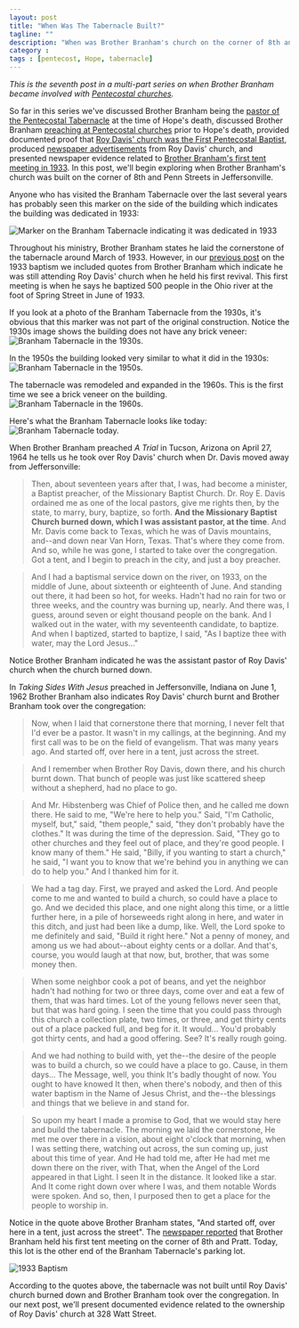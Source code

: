 ```yaml
---
layout: post
title: "When Was The Tabernacle Built?"
tagline: ""
description: "When was Brother Branham's church on the corner of 8th and Penn St built?"
category : 
tags : [pentecost, Hope, tabernacle]
---
```


_This is the seventh post in a multi-part series on when Brother Branham became involved with <a href="/tags.html#pentecost-ref">Pentecostal churches</a>._

So far in this series we've discussed Brother Branham being the [pastor of the Pentecostal Tabernacle](/2013/06/19/Where-My-Sorrow-Started/) at the time of Hope's death, discussed Brother Branham [preaching at Pentecostal churches](/2013/06/20/Preaching-At-Pentecostal-Churches/) prior to Hope's death, provided documented proof that [Roy Davis' church was the First Pentecostal Baptist](/2013/06/21/Roy-Davis/), produced [newspaper advertisements](/2013/06/22/The-Common-Peoples-Church) from Roy Davis' church, and presented newspaper evidence related to [Brother Branham's first tent meeting in 1933](/2013/06/24/What-The-Newspapers-Said-About-The-1933-Baptism).  In this post, we'll begin exploring when Brother Branham's church was built on the corner of 8th and Penn Streets in Jeffersonville.

Anyone who has visited the Branham Tabernacle over the last several years has probably seen this marker on the side of the building which indicates the building was dedicated in 1933:

<img src="/assets/Tabernacle/cornerstone.jpg" alt="Marker on the Branham Tabernacle indicating it was dedicated in 1933" class="img img-polaroid" />

Throughout his ministry, Brother Branham states he laid the cornerstone of the tabernacle around March of 1933.  However, in our [previous post](/2013/06/24/What-The-Newspapers-Said-About-The-1933-Baptism) on the 1933 baptism we included quotes from Brother Branham which indicate he was still attending Roy Davis' church when he held his first revival.  This first meeting is when he says he baptized 500 people in the Ohio river at the foot of Spring Street in June of 1933.  

If you look at a photo of the Branham Tabernacle from the 1930s, it's obvious that this marker was not part of the original construction.  Notice the 1930s image shows the building does not have any brick veneer:
<img src="/assets/Tabernacle/branham_tabernacle1930s.jpg" alt="Branham Tabernacle in the 1930s." class="img img-polaroid" />

In the 1950s the building looked very similar to what it did in the 1930s:
<img src="/assets/Tabernacle/branham_tabernacle1950s.jpg" alt="Branham Tabernacle in the 1950s." class="img img-polaroid" />

The tabernacle was remodeled and expanded in the 1960s.  This is the first time we see a brick veneer on the building. 
<img src="/assets/Tabernacle/branham_tabernacle1960s.jpg" alt="Branham Tabernacle in the 1960s." class="img img-polaroid" />

Here's what the Branham Tabernacle looks like today:
<img src="/assets/Tabernacle/branham_tabernacletoday.jpg" alt="Branham Tabernacle today." class="img img-polaroid" />

When Brother Branham preached  _A Trial_  in Tucson, Arizona on April 27, 1964 he tells us he took over Roy Davis' church when Dr. Davis moved away from Jeffersonville:

>Then, about seventeen years after that, I was, had become a minister, a Baptist preacher, of the Missionary Baptist Church. Dr. Roy E. Davis ordained me as one of the local pastors, give me rights then, by the state, to marry, bury, baptize, so forth. **And the Missionary Baptist Church burned down, which I was assistant pastor, at the time**. And Mr. Davis come back to Texas, which he was of Davis mountains, and--and down near Van Horn, Texas. That's where they come from. And so, while he was gone, I started to take over the congregation. Got a tent, and I begin to preach in the city, and just a boy preacher.

>And I had a baptismal service down on the river, on 1933, on the middle of June, about sixteenth or eighteenth of June. And standing out there, it had been so hot, for weeks. Hadn't had no rain for two or three weeks, and the country was burning up, nearly. And there was, I guess, around seven or eight thousand people on the bank. And I walked out in the water, with my seventeenth candidate, to baptize. And when I baptized, started to baptize, I said, "As I baptize thee with water, may the Lord Jesus..."

Notice Brother Branham indicated he was the assistant pastor of Roy Davis' church when the church burned down.  

In _Taking Sides With Jesus_ preached in Jeffersonville, Indiana on June 1, 1962 Brother Branham also indicates Roy Davis' church burnt and Brother Branham took over the congregation:

>Now, when I laid that cornerstone there that morning, I never felt that I'd ever be a pastor. It wasn't in my callings, at the beginning. And my first call was to be on the field of evangelism. That was many years ago. And started off, over here in a tent, just across the street.

>And I remember when Brother Roy Davis, down there, and his church burnt down. That bunch of people was just like scattered sheep without a shepherd, had no place to go.

>And Mr. Hibstenberg was Chief of Police then, and he called me down there. He said to me, "We're here to help you." Said, "I'm Catholic, myself, but," said, "them people," said, "they don't probably have the clothes." It was during the time of the depression. Said, "They go to other churches and they feel out of place, and they're good people. I know many of them." He said, "Billy, if you wanting to start a church," he said, "I want you to know that we're behind you in anything we can do to help you." And I thanked him for it.
 
>We had a tag day. First, we prayed and asked the Lord. And people come to me and wanted to build a church, so could have a place to go. And we decided this place, and one night along this time, or a little further here, in a pile of horseweeds right along in here, and water in this ditch, and just had been like a dump, like. Well, the Lord spoke to me definitely and said, "Build it right here." Not a penny of money, and among us we had about--about eighty cents or a dollar. And that's, course, you would laugh at that now, but, brother, that was some money then.

>When some neighbor cook a pot of beans, and yet the neighbor hadn't had nothing for two or three days, come over and eat a few of them, that was hard times. Lot of the young fellows never seen that, but that was hard going. I seen the time that you could pass through this church a collection plate, two times, or three, and get thirty cents out of a place packed full, and beg for it. It would... You'd probably got thirty cents, and had a good offering. See? It's really rough going.
 
>And we had nothing to build with, yet the--the desire of the people was to build a church, so we could have a place to go. Cause, in them days... The Message, well, you think It's badly thought of now. You ought to have knowed It then, when there's nobody, and then of this water baptism in the Name of Jesus Christ, and the--the blessings and things that we believe in and stand for.

>So upon my heart I made a promise to God, that we would stay here and build the tabernacle. The morning we laid the cornerstone, He met me over there in a vision, about eight o'clock that morning, when I was setting there, watching out across, the sun coming up, just about this time of year. And He had told me, after He had met me down there on the river, with That, when the Angel of the Lord appeared in that Light. I seen It in the distance. It looked like a star. And It come right down over where I was, and them notable Words were spoken. And so, then, I purposed then to get a place for the people to worship in.

Notice in the quote above Brother Branham states, "And started off, over here in a tent, just across the street".  The [newspaper reported](/2013/06/24/What-The-Newspapers-Said-About-The-1933-Baptism/) that Brother Branham held his first tent meeting on the corner of 8th and Pratt.  Today, this lot is the other end of the Branham Tabernacle's parking lot. 

<img src="/assets/ChurchAds/8thAndPratt.jpg" alt="1933 Baptism" class="img img-polaroid clearfix" />


According to the quotes above, the tabernacle was not built until Roy Davis' church burned down and Brother Branham took over the congregation.  In our next post, we'll present documented evidence related to the ownership of Roy Davis' church at 328 Watt Street.
